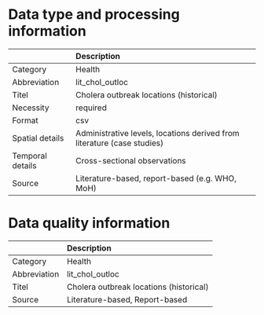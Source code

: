 # Data type and processing information 
|                  | Description                                                             |
|:-----------------|:------------------------------------------------------------------------|
| Category         | Health                                                                  |
| Abbreviation     | lit_chol_outloc                                                         |
| Titel            | Cholera outbreak locations (historical)                                 |
| Necessity        | required                                                                |
| Format           | csv                                                                     |
| Spatial details  | Administrative levels, locations derived from literature (case studies) |
| Temporal details | Cross-sectional observations                                            |
| Source           | Literature-based, report-based (e.g. WHO, MoH)                          |
# Data quality information 
|              | Description                             |
|:-------------|:----------------------------------------|
| Category     | Health                                  |
| Abbreviation | lit_chol_outloc                         |
| Titel        | Cholera outbreak locations (historical) |
| Source       | Literature-based, Report-based          |